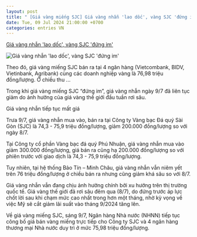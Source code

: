 ```yaml
---
layout: post
title: " [Giá vàng miếng SJC] Giá vàng nhẫn 'lao dốc', vàng SJC 'đứng im'"
date: Tue, 09 Jul 2024 21:00:00 +0700
categories: entries VN
---
```

[Giá vàng nhẫn 'lao dốc', vàng SJC 'đứng im'](https://baohaiduong.vn/gia-vang-nhan-lao-doc-vang-sjc-dung-im-386845.html)

![Giá vàng nhẫn 'lao dốc', vàng SJC 'đứng im'](https://bhd.1cdn.vn/2024/07/09/cdnmedia.baotintuc.vn-upload-cl8u9kkmf4frzawokbqa-files-2024-07-_giavangnhan.jpeg)

Theo đó, giá vàng miếng SJC bán ra tại 4 ngân hàng (Vietcombank, BIDV, Vietinbank, Agribank) cùng các doanh nghiệp vàng là 76,98 triệu đồng/lượng. Ở chiều thu ...

Trong khi giá vàng miếng SJC “đứng im”, giá vàng nhẫn ngày 9/7 đã liên tục giảm do ảnh hưởng của giá vàng thế giới đầu tuần rơi sâu.

Giá vàng nhẫn tiếp tục mất giá

Trưa 9/7, giá vàng nhẫn mua vào, bán ra tại Công ty Vàng bạc Đá quý Sài Gòn (SJC) là 74,3 - 75,9 triệu đồng/lượng, giảm 200.000 đồng/lượng so với ngày 8/7.

Tại Công ty cổ phần Vàng bạc đá quý Phú Nhuận, giá vàng nhẫn mua vào giảm 300.000 đồng/lượng, giá bán ra cũng hạ 200.000 đồng/lượng so với phiên trước với giao dịch là 74,3 - 75,9 triệu đồng/lượng.



Tuy nhiên, tại hệ thống Bảo Tín – Minh Châu, giá vàng nhẫn vẫn niêm yết trên 76 triệu đồng/lượng ở chiều bán ra nhưng cũng giảm khá sâu so với 8/7.

Giá vàng nhẫn vẫn đang chịu ảnh hưởng chính bởi xu hướng trên thị trường quốc tế. Giá vàng thế giới đã rơi sâu đêm qua (8/7), do đứng trước áp lực chốt lời sau khi chạm mức cao nhất trong hơn một tháng, nhờ kỳ vọng về việc Mỹ sẽ cắt giảm lãi suất vào tháng 9/2024 tăng lên.

Về giá vàng miếng SJC, sáng 9/7, Ngân hàng Nhà nước (NHNN) tiếp tục công bố giá bán vàng miếng trực tiếp cho Công ty SJC và 4 ngân hàng thương mại Nhà nước duy trì ở mức 75,98 triệu đồng/lượng.

